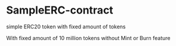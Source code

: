 # SampleERC-contract
simple ERC20 token with fixed amount of tokens

With fixed amount of 10 million tokens
without Mint or Burn feature

